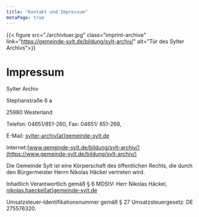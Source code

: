 ```yaml
---
title: "Kontakt und Impressum"
metaPage: true
---
```

{{< figure src="./archivtuer.jpg" class="imprint-archive" link="https://gemeinde-sylt.de/bildung/sylt-archiv/" alt="Tür des Sylter Archivs">}}
# Impressum
Sylter Archiv

Stephanstraße 6 a

25980 Westerland

Telefon: 04651/851-260,
Fax: 04651/ 851-269,

E-Mail: [sylter-archiv[at]gemeinde-sylt.de](mailto:sylter-archiv@gemeinde-sylt.de)

Internet:[www.gemeinde-sylt.de/bildung/sylt-archiv/](https://www.gemeinde-sylt.de/bildung/sylt-archiv/)

Die Gemeinde Sylt ist eine Körperschaft des öffentlichen Rechts, die durch den
Bürgermeister Herrn Nikolas Häckel vertreten wird.

Inhaltlich Verantwortlich gemäß § 6 MDStV: Herr Nikolas Häckel,
[nikolas.haeckel[at]gemeinde-sylt.de](mailto:nikolas.haeckel@gemeinde-sylt.de)

Umsatzsteuer-Identifikationsnummer gemäß § 27 Umsatzsteuergesetz: DE 275576320.
